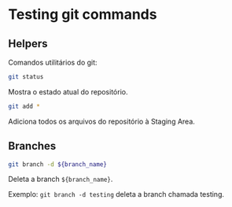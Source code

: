 # Testing git commands

## Helpers

Comandos utilitários do git:

```bash
git status
```

Mostra o estado atual do repositório.

```bash
git add *
```

Adiciona todos os arquivos do repositório à Staging Area.

## Branches

```bash
git branch -d ${branch_name}
```

Deleta a branch `${branch_name}`. 

Exemplo: `git branch -d testing` deleta a branch chamada testing.